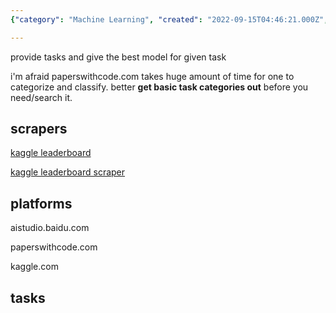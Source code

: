 ```yaml
---
{"category": "Machine Learning", "created": "2022-09-15T04:46:21.000Z", "date": "2022-09-15 04:46:21", "description": "Leaderboards on platforms like paperswithcode.com, Kaggle, and aistudio.baidu.com offer various tasks with best models for each task, but basic task categorization can take time. These platforms provide helpful categories before searching or needing them.", "modified": "2022-09-17T11:36:21.683Z", "tags": ["leaderboards", "paperswithcode.com", "Kaggle", "task categorization", "scrapers", "aistudio.baidu.com", "time-saving"], "title": "leaderboards, paperswithcode.com"}

---
```


provide tasks and give the best model for given task

i'm afraid paperswithcode.com takes huge amount of time for one to categorize and classify. better **get basic task categories out** before you need/search it.

## scrapers

[kaggle leaderboard](https://github.com/smbdsbrain/kaggle-leaderboard)

[kaggle leaderboard scraper](https://github.com/cyansoul/kaggle-leaderboard-scraper)

## platforms

aistudio.baidu.com

paperswithcode.com

kaggle.com

## tasks
